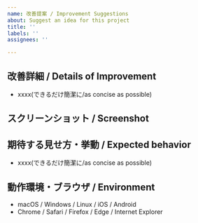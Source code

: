 ```yaml
---
name: 改善提案 / Improvement Suggestions
about: Suggest an idea for this project
title: ''
labels: ''
assignees: ''

---
```


## 改善詳細 / Details of Improvement
- xxxx(できるだけ簡潔に/as concise as possible)

## スクリーンショット / Screenshot
<!-- バグであればdeveloper toolからコンソールも合わせて添付 -->
<!-- If it's a bug, attach a screenshot of the developer tool console -->

## 期待する見せ方・挙動 / Expected behavior
- xxxx(できるだけ簡潔に/as concise as possible)

## 動作環境・ブラウザ / Environment
- macOS / Windows / Linux / iOS / Android
- Chrome / Safari / Firefox / Edge / Internet Explorer
